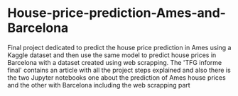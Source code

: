 # House-price-prediction-Ames-and-Barcelona
Final project dedicated to predict the house price prediction in Ames using a Kaggle dataset and then use the same model to predict house prices in Barcelona  with a dataset created using web scrapping.
The 'TFG informe final' contains an article with all the project steps explained and also there is the two Jupyter notebooks one about the prediction of Ames house prices and the other with Barcelona including the web scrapping part
